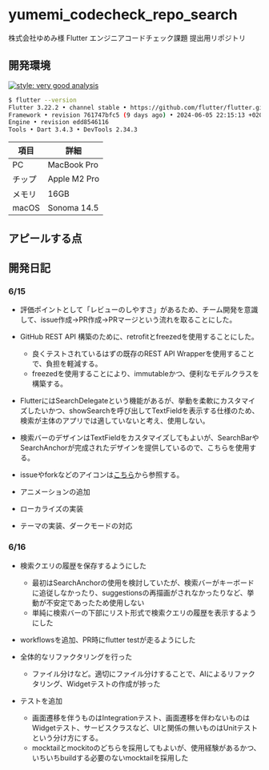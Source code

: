 # yumemi_codecheck_repo_search

株式会社ゆめみ様 Flutter エンジニアコードチェック課題 提出用リポジトリ

## 開発環境

[![style: very good analysis](https://img.shields.io/badge/style-very_good_analysis-B22C89.svg)](https://pub.dev/packages/very_good_analysis)

```bash
$ flutter --version
Flutter 3.22.2 • channel stable • https://github.com/flutter/flutter.git
Framework • revision 761747bfc5 (9 days ago) • 2024-06-05 22:15:13 +0200
Engine • revision edd8546116
Tools • Dart 3.4.3 • DevTools 2.34.3
```

| 項目   | 詳細         |
| ------ | ------------ |
| PC     | MacBook Pro  |
| チップ | Apple M2 Pro |
| メモリ | 16GB         |
| macOS  | Sonoma 14.5  |

## アピールする点

<!-- TODO 後でまとめる -->

## 開発日記

### 6/15

- 評価ポイントとして「レビューのしやすさ」があるため、チーム開発を意識して、issue作成→PR作成→PRマージという流れを取ることにした。
- GitHub REST API 構築のために、retrofitとfreezedを使用することにした。
  - 良くテストされているはずの既存のREST API Wrapperを使用することで、負担を軽減する。
  - freezedを使用することにより、immutableかつ、便利なモデルクラスを構築する。

- FlutterにはSearchDelegateという機能があるが、挙動を柔軟にカスタマイズしたいかつ、showSearchを呼び出してTextFieldを表示する仕様のため、検索が主体のアプリでは適していないと考え、使用しない。
- 検索バーのデザインはTextFieldをカスタマイズしてもよいが、SearchBarやSearchAnchorが完成されたデザインを提供しているので、こちらを使用する。
- issueやforkなどのアイコンは[こちら](https://primer.style/foundations/icons/)から参照する。
- アニメーションの追加
- ローカライズの実装
- テーマの実装、ダークモードの対応

### 6/16

- 検索クエリの履歴を保存するようにした
  - 最初はSearchAnchorの使用を検討していたが、検索バーがキーボードに追従しなかったり、suggestionsの再描画がされなかったりなど、挙動が不安定であったため使用しない
  - 単純に検索バーの下部にリスト形式で検索クエリの履歴を表示するようにした

- workflowsを追加、PR時にflutter testが走るようにした

- 全体的なリファクタリングを行った
  - ファイル分けなど。適切にファイル分けすることで、AIによるリファクタリング、Widgetテストの作成が捗った
- テストを追加
  - 画面遷移を伴うものはIntegrationテスト、画面遷移を伴わないものはWidgetテスト、サービスクラスなど、UIと関係の無いものはUnitテストという分け方にする。
  - mocktailとmockitoのどちらを採用してもよいが、使用経験があるかつ、いちいちbuildする必要のないmocktailを採用した
